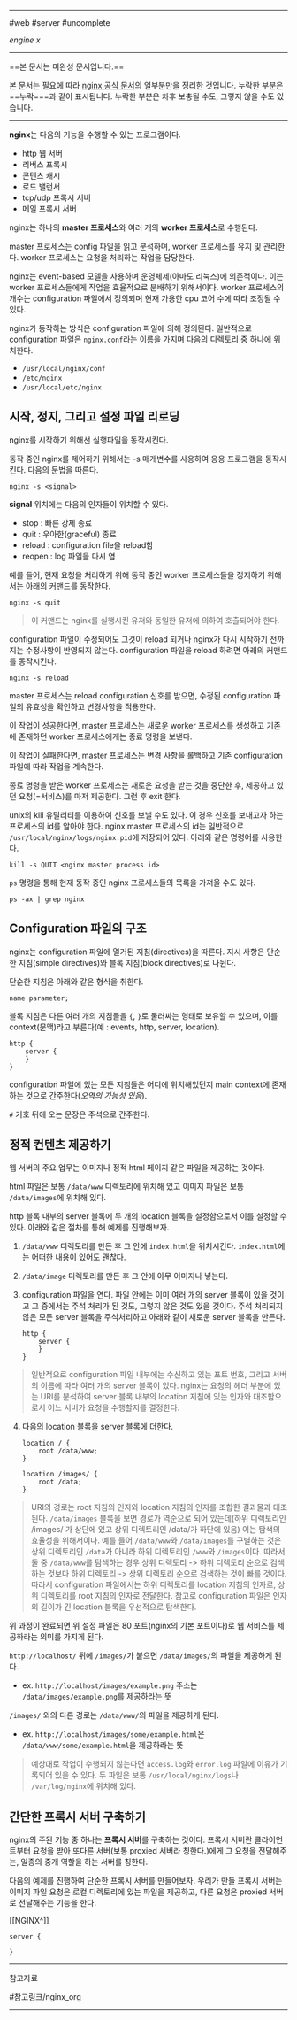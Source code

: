 
---

#web #server #uncomplete

*engine x*

---

==본 문서는 미완성 문서입니다.==

본 문서는 필요에 따라 [nginx 공식 문서](https://nginx.org/)의 일부분만을 정리한 것입니다.
누락한 부분은 ==누락===과 같이 표시됩니다.
누락한 부분은 차후 보충될 수도, 그렇지 않을 수도 있습니다.

---

**nginx**는 다음의 기능을 수행할 수 있는 프로그램이다.

- http 웹 서버
- 리버스 프록시
- 콘텐츠 캐시
- 로드 밸런서
- tcp/udp 프록시 서버
- 메일 프록시 서버

nginx는 하나의 **master 프로세스**와 여러 개의 **worker 프로세스**로 수행된다.

master 프로세스는 config 파일을 읽고 분석하며, worker 프로세스를 유지 및 관리한다.
worker 프로세스는 요청을 처리하는 작업을 담당한다.

nginx는 event-based 모델을 사용하며 운영체제(아마도 리눅스)에 의존적이다. 이는 worker 프로세스들에게 작업을 효율적으로 분배하기 위해서이다. worker 프로세스의 개수는 configuration 파일에서 정의되며 현재 가용한 cpu 코어 수에 따라 조정될 수 있다.

nginx가 동작하는 방식은 configuration 파일에 의해 정의된다. 일반적으로 configuration 파일은 `nginx.conf`라는 이름을 가지며 다음의 디렉토리 중 하나에 위치한다.

- `/usr/local/nginx/conf`
- `/etc/nginx`
- `/usr/local/etc/nginx`

## 시작, 정지, 그리고 설정 파일 리로딩

nginx를 시작하기 위해선 실행파일을 동작시킨다.

동작 중인 nginx를 제어하기 위해서는 -s 매개변수를 사용하여 응용 프로그램을 동작시킨다.
다음의 문법을 따른다.

`nginx -s <signal>`

**signal** 위치에는 다음의 인자들이 위치할 수 있다.

- stop : 빠른 강제 종료
- quit : 우아한(graceful) 종료
- reload : configuration file을 reload함
- reopen : log 파일을 다시 염

예를 들어, 현재 요청을 처리하기 위해 동작 중인 worker 프로세스들을 정지하기 위해서는 아래의 커맨드를 동작한다.

`nginx -s quit`

> 이 커맨드는 nginx를 실행시킨 유저와 동일한 유저에 의하여 호출되어야 한다.

configuration 파일이 수정되어도 그것이 reload 되거나 nginx가 다시 시작하기 전까지는 수정사항이 반영되지 않는다. configuration 파일을 reload 하려면 아래의 커맨드를 동작시킨다.

`nginx -s reload`

master 프로세스는 reload configuration 신호를 받으면, 수정된 configuration 파일의 유효성을 확인하고 변경사항을 적용한다.

이 작업이 성공한다면, master 프로세스는 새로운 worker 프로세스를 생성하고 기존에 존재하던 worker 프로세스에게는 종료 명령을 보낸다.

이 작업이 실패한다면, master 프로세스는 변경 사항을 롤백하고 기존 configuration 파일에 따라 작업을 계속한다.

종료 명령을 받은 worker 프로세스는 새로운 요청을 받는 것을 중단한 후, 제공하고 있던 요청(=서비스)를 마저 제공한다. 그런 후 exit 한다.

unix의 kill 유틸리티를 이용하여 신호를 보낼 수도 있다. 이 경우 신호를 보내고자 하는 프로세스의 id를 알아야 한다. nginx master 프로세스의 id는 일반적으로 `/usr/local/nginx/logs/nginx.pid`에 저장되어 있다.
아래와 같은 명령어를 사용한다.

`kill -s QUIT <nginx master process id>`

`ps` 명령을 통해 현재 동작 중인 nginx 프로세스들의 목록을 가져올 수도 있다.

`ps -ax | grep nginx`

## Configuration 파일의 구조

nginx는 configuration 파일에 열거된 지침(directives)을 따른다. 지시 사항은 단순한 지침(simple directives)와 블록 지침(block directives)로 나뉜다.

단순한 지침은 아래와 같은 형식을 취한다.

`name parameter;`

블록 지침은 다른 여러 개의 지침들을 `{`, `}`로 둘러싸는 형태로 보유할 수 있으며, 이를 context(문맥)라고 부른다(예 : events, http, server, location).

```
http {
	server {
	}
}
```

configuration 파일에 있는 모든 지침들은 어디에 위치해있던지 main context에 존재하는 것으로 간주한다(*오역의 가능성 있음*).

`#` 기호 뒤에 오는 문장은 주석으로 간주한다.

## 정적 컨텐츠 제공하기

웹 서버의 주요 업무는 이미지나 정적 html 페이지 같은 파일을 제공하는 것이다.

html 파일은 보통 `/data/www` 디렉토리에 위치해 있고
이미지 파일은 보통 `/data/images`에 위치해 있다.

http 블록 내부의 server 블록에 두 개의 location 블록을 설정함으로서 이를 설정할 수 있다.
아래와 같은 절차를 통해 예제를 진행해보자.

1. `/data/www` 디렉토리를 만든 후 그 안에 `index.html`을 위치시킨다. `index.html`에는 어떠한 내용이 있어도 괜찮다.
2. `/data/image` 디렉토리를 만든 후 그 안에 아무 이미지나 넣는다.
3. configuration 파일을 연다. 파일 안에는 이미 여러 개의 server 블록이 있을 것이고 그 중에서는 주석 처리가 된 것도, 그렇지 않은 것도 있을 것이다. 주석 처리되지 않은 모든 server 블록을 주석처리하고 아래와 같이 새로운 server 블록을 만든다.

	```
	http {
		server {
		}
	}
	```

> 일반적으로 configuration 파일 내부에는 수신하고 있는 포트 번호, 그리고 서버의 이름에 따라 여러 개의 server 블록이 있다. nginx는 요청의 헤더 부분에 있는 URI를 분석하여 server 블록 내부의 location 지침에 있는 인자와 대조함으로서 어느 서버가 요청을 수행할지를 결정한다.

4. 다음의 location 블록을 server 블록에 더한다.

	```
	location / {
		root /data/www;
	}
	```

	```
	location /images/ {
		root /data;
	}
	```

> URI의 경로는 root 지침의 인자와 location 지침의 인자를 조합한 결과물과 대조된다. `/data/images` 블록을 보면 경로가 역순으로 되어 있는데(하위 디렉토리인 /images/ 가 상단에 있고 상위 디렉토리인 /data/가 하단에 있음) 이는 탐색의 효율성을 위해서이다.
> 예를 들어 `/data/www`와 `/data/images`를 구별하는 것은 상위 디렉토리인 `/data`가 아니라 하위 디렉토리인 `/www`와 `/images`이다. 따라서 둘 중 `/data/www`를 탐색하는 경우 상위 디렉토리 -> 하위 디렉토리 순으로 검색하는 것보다 하위 디렉토리 -> 상위 디렉토리 순으로 검색하는 것이 빠를 것이다.
> 따라서 configuration 파일에서는 하위 디렉토리를 location 지침의 인자로, 상위 디렉토리를 root 지침의 인자로 전달한다.
> 참고로 configuration 파일은 인자의 길이가 긴 location 블록을 우선적으로 탐색한다.

위 과정이 완료되면 위 설정 파일은 80 포트(nginx의 기본 포트이다)로 웹 서비스를 제공하라는 의미를 가지게 된다.

`http://localhost/` 뒤에 `/images/`가 붙으면 `/data/images/`의 파일을 제공하게 된다.
- ex. `http://localhost/images/example.png` 주소는 `/data/images/example.png`를 제공하라는 뜻

`/images/` 외의 다른 경로는 `/data/www/`의 파일을 제공하게 된다.
- ex. `http://localhost/images/some/example.html`은 `/data/www/some/example.html`을 제공하라는 뜻

> 예상대로 작업이 수행되지 않는다면 `access.log`와 `error.log` 파일에 이유가 기록되어 있을 수 있다. 두 파일은 보통 `/usr/local/nginx/logs`나 `/var/log/nginx`에 위치해 있다.


## 간단한 프록시 서버 구축하기

nginx의 주된 기능 중 하나는 **프록시 서버**를 구축하는 것이다. 프록시 서버란 클라이언트부터 요청을 받아 또다른 서버(보통 proxied 서버라 칭한다.)에게 그 요청을 전달해주는, 일종의 중개 역할을 하는 서버를 칭한다.

다음의 예제를 진행하여 단순한 프록시 서버를 만들어보자. 우리가 만들 프록시 서버는 이미지 파일 요청은 로컬 디렉토리에 있는 파일을 제공하고, 다른 요청은 proxied 서버로 전달해주는 기능을 한다.

[[NGINX^]]

```
server {

}
```

---

참고자료

#참고링크/nginx_org 

---